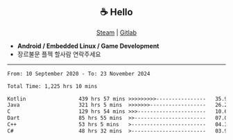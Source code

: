 <h2 align="center"> ☕ Hello </h2>

<p align="center">
  <a href="https://steamcommunity.com/id/Niforances/">Steam</a> |
  <a href="https://gitlab.com/niforances">Gitlab</a>
</p>

 - **Android / Embedded Linux / Game Development**
 - 장르불문 플젝 할사람 연락주세요

------

<!--START_SECTION:waka-->

```txt
From: 10 September 2020 - To: 23 November 2024

Total Time: 1,225 hrs 10 mins

Kotlin                 439 hrs 57 mins >>>>>>>>>----------------   35.91 %
Java                   321 hrs 5 mins  >>>>>>>------------------   26.21 %
C                      129 hrs 54 mins >>>----------------------   10.60 %
Dart                   85 hrs 55 mins  >>-----------------------   07.01 %
C++                    53 hrs 5 mins   >------------------------   04.33 %
C#                     48 hrs 32 mins  >------------------------   03.96 %
```

<!--END_SECTION:waka-->
